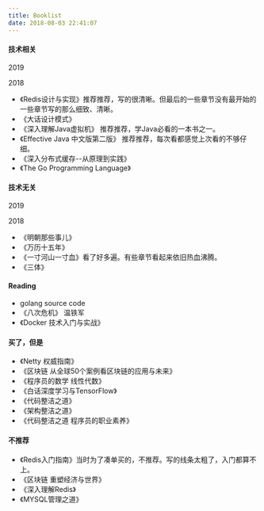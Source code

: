 ```yaml
---
title: Booklist
date: 2018-08-03 22:41:07
---
```


#### 技术相关

2019


2018
* 《Redis设计与实现》推荐推荐，写的很清晰。但最后的一些章节没有最开始的一些章节写的那么细致、清晰。
* 《大话设计模式》
* 《深入理解Java虚拟机》 推荐推荐，学Java必看的一本书之一。
* 《Effective Java 中文版第二版》 推荐推荐，每次看都感觉上次看的不够仔细。
* 《深入分布式缓存--从原理到实践》
* 《The Go Programming Language》

#### 技术无关

2019

2018
* 《明朝那些事儿》
* 《万历十五年》
* 《一寸河山一寸血》看了好多遍。有些章节看起来依旧热血沸腾。
* 《三体》

#### Reading
*  golang source code
* 《八次危机》 温铁军
* 《Docker 技术入门与实战》

#### 买了，但是
* 《Netty 权威指南》
* 《区块链 从全球50个案例看区块链的应用与未来》
* 《程序员的数学 线性代数》
* 《白话深度学习与TensorFlow》
* 《代码整洁之道》
* 《架构整洁之道》
* 《代码整洁之道  程序员的职业素养》

#### 不推荐
* 《Redis入门指南》当时为了凑单买的，不推荐。写的线条太粗了，入门都算不上。
* 《区块链 重塑经济与世界》
* 《深入理解Redis》
* 《MYSQL管理之道》

